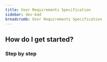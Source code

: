 ```yaml
---
title: User Requirements Specification
sidebar: dev-bad
breadcrumb: User Requirements Specification
---
```


## <background>

## How do I get started?

### Step by step
